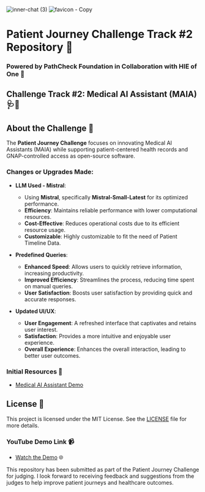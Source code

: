 
![inner-chat (3)](https://github.com/user-attachments/assets/d2f6a23b-5762-4504-80e6-3d4dab99fdbe)
![favicon - Copy](https://github.com/user-attachments/assets/d1080809-d762-476a-af82-fa09b2f1eb43)

# Patient Journey Challenge Track #2 Repository  🌟

### Powered by PathCheck Foundation in Collaboration with HIE of One 🤝

## Challenge Track #2: Medical AI Assistant (MAIA) 🩺🤖

## About the Challenge 🏥

The **Patient Journey Challenge** focuses on innovating Medical AI Assistants (MAIA) while supporting patient-centered health records and GNAP-controlled access as open-source software. 

### Changes or Upgrades Made: 
- **LLM Used - Mistral**:
  - Using **Mistral**, specifically **Mistral-Small-Latest** for its optimized performance.
  - **Efficiency**: Maintains reliable performance with lower computational resources.
  - **Cost-Effective**: Reduces operational costs due to its efficient resource usage.
  - **Customizable**: Highly customizable to fit the need of Patient Timeline Data.

- **Predefined Queries**:
  - **Enhanced Speed**: Allows users to quickly retrieve information, increasing productivity.
  - **Improved Efficiency**: Streamlines the process, reducing time spent on manual queries.
  - **User Satisfaction**: Boosts user satisfaction by providing quick and accurate responses.

- **Updated UI/UX**:
  - **User Engagement**: A refreshed interface that captivates and retains user interest.
  - **Satisfaction**: Provides a more intuitive and enjoyable user experience.
  - **Overall Experience**: Enhances the overall interaction, leading to better user outcomes.
  
### Initial Resources 🔄
- [Medical AI Assistant Demo](https://github.com/abeuscher/vue-ai-example/tree/main?tab=readme-ov-file#medical-ai-assistant-demo)


## License 📄

This project is licensed under the MIT License. See the [LICENSE](LICENSE) file for more details.

### YouTube Demo Link 📹
- [Watch the Demo](#) 🌐

This repository has been submitted as part of the Patient Journey Challenge for judging. I look forward to receiving feedback and suggestions from the judges to help improve patient journeys and healthcare outcomes.
